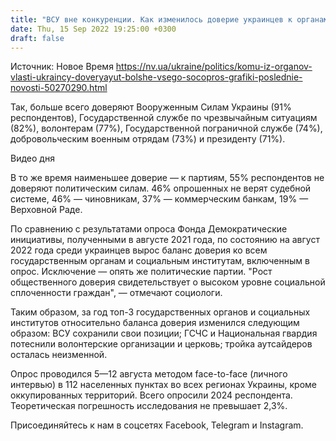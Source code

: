 ```yaml
---
title: "ВСУ вне конкуренции. Как изменилось доверие украинцев к органам власти и социальным институтам во время войны — соцопрос"
date: Thu, 15 Sep 2022 19:25:00 +0300
draft: false
---
```

Источник: Новое Время https://nv.ua/ukraine/politics/komu-iz-organov-vlasti-ukraincy-doveryayut-bolshe-vsego-socopros-grafiki-poslednie-novosti-50270290.html


Так, больше всего доверяют Вооруженным Силам Украины (91% респондентов), Государственной службе по чрезвычайным ситуациям (82%), волонтерам (77%), Государственной пограничной службе (74%), добровольческим военным отрядам (73%) и президенту (71%).

 Видео дня   

В то же время наименьшее доверие — к партиям, 55% респондентов не доверяют политическим силам. 46% опрошенных не верят судебной системе, 46% — чиновникам, 37% — коммерческим банкам, 19% — Верховной Раде.

По сравнению с результатами опроса Фонда Демократические инициативы, полученными в августе 2021 года, по состоянию на август 2022 года среди украинцев вырос баланс доверия ко всем государственным органам и социальным институтам, включенным в опрос. Исключение — опять же политические партии. "Рост общественного доверия свидетельствует о высоком уровне социальной сплоченности граждан", — отмечают социологи.

Таким образом, за год топ-3 государственных органов и социальных институтов относительно баланса доверия изменился следующим образом: ВСУ сохранили свои позиции; ГСЧС и Национальная гвардия потеснили волонтерские организации и церковь; тройка аутсайдеров осталась неизменной.

Опрос проводился 5—12 августа методом face-to-face (личного интервью) в 112 населенных пунктах во всех регионах Украины, кроме оккупированных территорий. Всего опросили 2024 респондента. Теоретическая погрешность исследования не превышает 2,3%.

Присоединяйтесь к нам в соцсетях Facebook, Telegram и Instagram.
